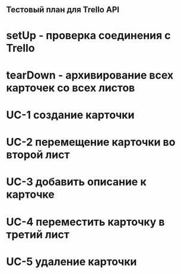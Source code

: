 ## Тестовый план для Trello API
# setUp - проверка соединения с Trello
# tearDown - архивирование всех карточек со всех листов
# UC-1 создание карточки
# UC-2 перемещение карточки во второй лист
# UC-3 добавить описание к карточке
# UC-4 переместить карточку в третий лист
# UC-5 удаление карточки
